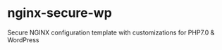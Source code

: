 # nginx-secure-wp
Secure NGINX configuration template with customizations for PHP7.0 &amp; WordPress
